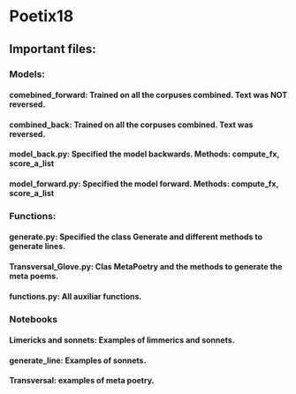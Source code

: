 # Poetix18


## Important files:

### Models:
  #### comebined_forward: Trained on all the corpuses combined. Text was NOT reversed.
  #### combined_back: Trained on all the corpuses combined. Text was reversed.
  #### model_back.py: Specified the model backwards. Methods:  compute_fx, score_a_list
  #### model_forward.py: Specified the model forward. Methods:  compute_fx, score_a_list
  
### Functions:
  #### generate.py: Specified the class Generate and different methods to generate lines.
  #### Transversal_Glove.py: Clas MetaPoetry and the methods to generate the meta poems.
  #### functions.py: All auxiliar functions.
  
### Notebooks
#### Limericks and sonnets: Examples of limmerics and sonnets.
#### generate_line: Examples of sonnets.
#### Transversal: examples of meta poetry.
